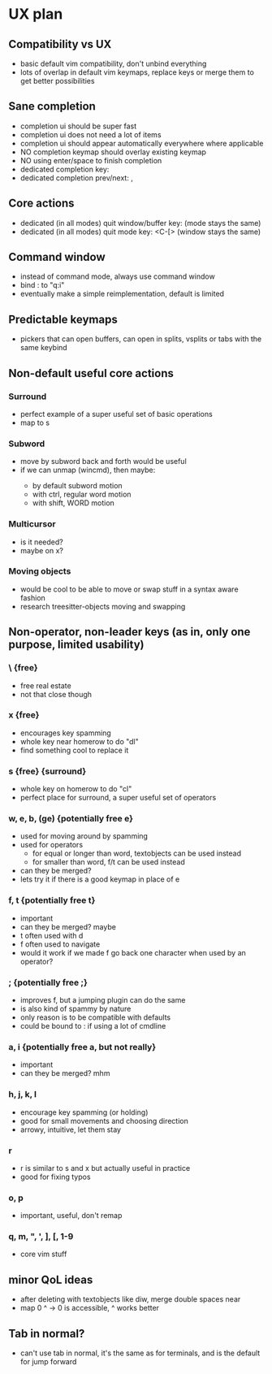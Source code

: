 # UX plan
## Compatibility vs UX
- basic default vim compatibility, don't unbind everything
- lots of overlap in default vim keymaps, replace keys or merge them to get better possibilities
## Sane completion
- completion ui should be super fast
- completion ui does not need a lot of items
- completion ui should appear automatically everywhere where applicable
- NO completion keymap should overlay existing keymap
- NO using enter/space to finish completion
- dedicated completion key: <Tab>
- dedicated completion prev/next: <C-P>, <C-N>
## Core actions
- dedicated (in all modes) quit window/buffer key: <C-c> (mode stays the same)
- dedicated (in all modes) quit mode key: <C-[> (window stays the same)
## Command window
- instead of command mode, always use command window
- bind : to "q:i"
- eventually make a simple reimplementation, default is limited
## Predictable keymaps
- pickers that can open buffers, can open in splits, vsplits or tabs with the same keybind
## Non-default useful core actions
### Surround
- perfect example of a super useful set of basic operations
- map to s
### Subword
- move by subword back and forth would be useful
- if we can unmap <C-W> (wincmd), then maybe:
    - by default subword motion
    - with ctrl, regular word motion
    - with shift, WORD motion
### Multicursor
- is it needed?
- maybe on x?
### Moving objects
- would be cool to be able to move or swap stuff in a syntax aware fashion
- research treesitter-objects moving and swapping
## Non-operator, non-leader keys (as in, only one purpose, limited usability)
### \ {free}
- free real estate
- not that close though
### x {free}
- encourages key spamming
- whole key near homerow to do "dl"
- find something cool to replace it
### s {free} {surround}
- whole key on homerow to do "cl"
- perfect place for surround, a super useful set of operators
### w, e, b, (ge) {potentially free e}
- used for moving around by spamming
- used for operators
    - for equal or longer than word, textobjects can be used instead
    - for smaller than word, f/t can be used instead
- can they be merged?
- lets try it if there is a good keymap in place of e
### f, t {potentially free t}
- important
- can they be merged? maybe
- t often used with d
- f often used to navigate
- would it work if we made f go back one character when used by an operator?
### ; {potentially free ;}
- improves f, but a jumping plugin can do the same
- is also kind of spammy by nature
- only reason is to be compatible with defaults
- could be bound to : if using a lot of cmdline
### a, i {potentially free a, but not really}
- important
- can they be merged? mhm
### h, j, k, l
- encourage key spamming (or holding)
- good for small movements and choosing direction
- arrowy, intuitive, let them stay
### r
- r is similar to s and x but actually useful in practice
- good for fixing typos
### o, p
- important, useful, don't remap
### q, m, ", ', ], [, 1-9
- core vim stuff
## minor QoL ideas
- after deleting with textobjects like diw, merge double spaces near
- map 0 ^ -> 0 is accessible, ^ works better
## Tab in normal?
- can't use tab in normal, it's the same as <C-I> for terminals, and <C-I> is the default for jump forward
